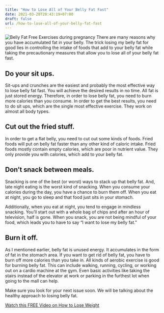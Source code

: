 ```yaml
---
title: "How to Lose All of Your Belly Fat Fast"
date: 2021-03-28T20:43:19+07:00
draft: false
url: /how-to-lose-all-of-your-belly-fat-fast
---
```


<img src="/img/easy-belly-fat-free-exercises.webp" alt="Belly Fat Free Exercises during pregnancy " />
There are many reasons why you have accumulated fat in your belly. The trick losing my belly fat for good lies in controlling the intake of foods that add to your belly fat while taking the precautionary measures that allow you to lose all of your belly fat fast.

<h2>Do your sit ups.  </h2>

Sit-ups and crunches are the easiest and probably the most effective way to lose belly fat fast. You will achieve the desired results in no time. All fat is just stored energy.  Therefore, in order to lose belly fat, you need to burn more calories than you consume. In order to get the best results, you need to do sit ups, which are the single most effective exercise. They work on almost all body types.

<h2>Cut out the fried stuff. </h2>

In order to get a flat belly, you need to cut out some kinds of foods. Fried foods will put on belly fat faster than any other kind of caloric intake. Fried foods mostly contain empty calories, which are poor in nutrient value.  They only provide you with calories, which add to your belly fat.

<h2>Don’t snack between meals.</h2>

Snacking is one of the best (or worst) ways to stack up that belly fat. And, late night eating is the worst kind of snacking.  When you consume your calories during the day, you have a chance to burn them off.  When you eat at night, you go to sleep and that food just sits in your stomach.  

Additionally, when you eat at night, you tend to engage in mindless snacking. You’ll start out with a whole bag of chips and after an hour of television, half is gone. When you snack, you are not being mindful of your food, which leads you to have to say “I want to lose my belly fat.”

<h2>Burn it off.  </h2>

As I mentioned earlier, belly fat is unused energy.  It accumulates in the form of fat in the stomach area. If you want to get rid of belly fat, you have to burn off more calories than you take in.  All kinds of aerobic exercise is good for burning belly fat.  This can include walking, running, cycling, or working out on a cardio machine at the gym. Even basic activities like taking the stairs instead of the elevator at work or parking in the furthest lot when going to the mall can help.

Make sure you look for your next issue soon. We will be talking about the healthy approach to losing belly fat.

<div class="card">
	<div class="card-body">
		<p class="text-center"><a class="btn btn-success " href="http://araneta7.1keto.hop.clickbank.net/">Watch this FREE Video on How to Lose Weight</a></p>
	</div>	
</div>	
